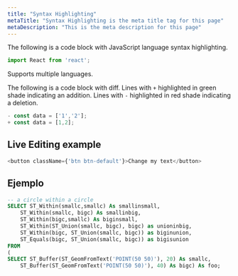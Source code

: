 ```yaml
---
title: "Syntax Highlighting"
metaTitle: "Syntax Highlighting is the meta title tag for this page"
metaDescription: "This is the meta description for this page"
---
```


The following is a code block with JavaScript language syntax highlighting.

```javascript
import React from 'react';
```

Supports multiple languages.

The following is a code block with diff. Lines with `+` highlighted in green shade indicating an addition. Lines with `-` highlighted in red shade indicating a deletion.

```javascript
- const data = ['1','2'];
+ const data = [1,2];
```

## Live Editing example

```javascript react-live=true
<button className={'btn btn-default'}>Change my text</button>
```

## Ejemplo

```sql
-- a circle within a circle
SELECT ST_Within(smallc,smallc) As smallinsmall,
	ST_Within(smallc, bigc) As smallinbig,
	ST_Within(bigc,smallc) As biginsmall,
	ST_Within(ST_Union(smallc, bigc), bigc) as unioninbig,
	ST_Within(bigc, ST_Union(smallc, bigc)) as biginunion,
	ST_Equals(bigc, ST_Union(smallc, bigc)) as bigisunion
FROM
(
SELECT ST_Buffer(ST_GeomFromText('POINT(50 50)'), 20) As smallc,
	ST_Buffer(ST_GeomFromText('POINT(50 50)'), 40) As bigc) As foo;
```
